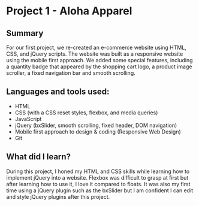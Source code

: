<h1>Project 1 - Aloha Apparel</h1>
<h2>Summary</h2>
<p>For our first project, we re-created an e-commerce website using HTML, CSS, and jQuery scripts. The website was built as a responsive website using the mobile first approach. We added some special features, including a quantity badge that appeared by the shopping cart logo, a product image scroller, a fixed navigation bar and smooth scrolling.</p>

<h2>Languages and tools used:</h2>
<ul>
<li>HTML</li>
<li>CSS (with a CSS reset styles, flexbox, and media queries)</li>
<li>JavaScript</li>
<li>jQuery (bxSlider, smooth scrolling, fixed header, DOM navigation)</li>
<li>Mobile first approach to design & coding (Responsive Web Design)</li>
<li>Git</li>
</ul>

<h2>What did I learn?</h2>
<p>During this project, I honed my HTML and CSS skills while learning how to implement jQuery into a website. Flexbox was difficult to grasp at first but after learning how to use it, I love it compared to floats. It was also my first time using a jQuery plugin such as the bxSlider but I am confident I can edit and style jQuery plugins after this project.</p>
